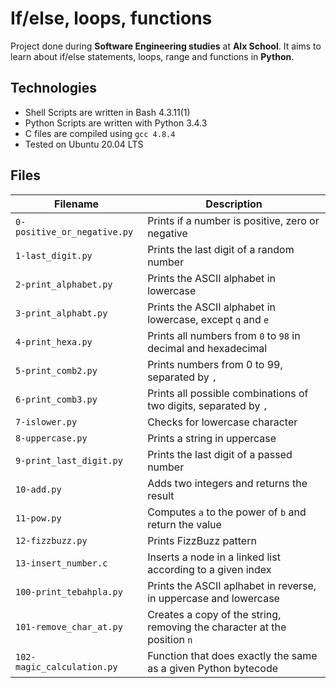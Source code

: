 # If/else, loops, functions
Project done during **Software Engineering studies** at **Alx School**. It aims to learn about if/else statements, loops, range and functions in **Python**.

## Technologies
* Shell Scripts are written in Bash 4.3.11(1)
* Python Scripts are written with Python 3.4.3
* C files are compiled using `gcc 4.8.4`
* Tested on Ubuntu 20.04 LTS

## Files
| Filename | Description |
| -------- | ----------- |
| `0-positive_or_negative.py` | Prints if a number is positive, zero or negative |
| `1-last_digit.py` | Prints the last digit of a random number |
| `2-print_alphabet.py` | Prints the ASCII alphabet in lowercase |
| `3-print_alphabt.py` | Prints the ASCII alphabet in lowercase, except `q` and `e` |
| `4-print_hexa.py` | Prints all numbers from `0` to `98` in decimal and hexadecimal |
| `5-print_comb2.py` | Prints numbers from 0 to 99, separated by `, ` |
| `6-print_comb3.py` | Prints all possible combinations of two digits, separated by `, ` |
| `7-islower.py` | Checks for lowercase character |
| `8-uppercase.py` | Prints a string in uppercase |
| `9-print_last_digit.py` | Prints the last digit of a passed number |
| `10-add.py` | Adds two integers and returns the result |
| `11-pow.py` | Computes `a` to the power of `b` and return the value |
| `12-fizzbuzz.py` | Prints FizzBuzz pattern |
| `13-insert_number.c` | Inserts a node in a linked list according to a given index |
| `100-print_tebahpla.py` | Prints the ASCII aplhabet in reverse, in uppercase and lowercase |
| `101-remove_char_at.py` | Creates a copy of the string, removing the character at the position `n` |
| `102-magic_calculation.py` | Function that does exactly the same as a given Python bytecode |

